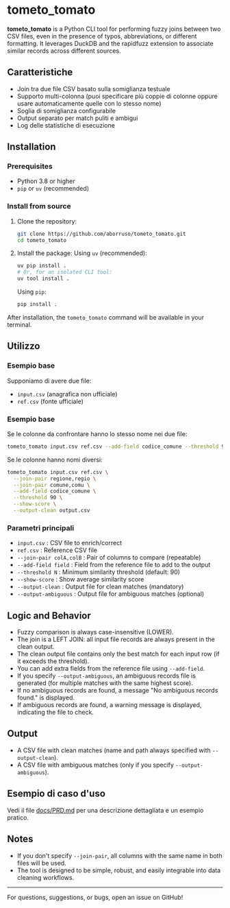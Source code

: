 # tometo_tomato

**tometo_tomato** is a Python CLI tool for performing fuzzy joins between two CSV files, even in the presence of typos, abbreviations, or different formatting. It leverages DuckDB and the rapidfuzz extension to associate similar records across different sources.

## Caratteristiche
- Join tra due file CSV basato sulla somiglianza testuale
- Supporto multi-colonna (puoi specificare più coppie di colonne oppure usare automaticamente quelle con lo stesso nome)
- Soglia di somiglianza configurabile
- Output separato per match puliti e ambigui
- Log delle statistiche di esecuzione

## Installation

### Prerequisites
- Python 3.8 or higher
- `pip` or `uv` (recommended)

### Install from source
1. Clone the repository:
   ```bash
   git clone https://github.com/aborruso/tometo_tomato.git
   cd tometo_tomato
   ```
2. Install the package:
   Using `uv` (recommended):
   ```bash
   uv pip install .
   # Or, for an isolated CLI tool:
   uv tool install .
   ```
   Using `pip`:
   ```bash
   pip install .
   ```

After installation, the `tometo_tomato` command will be available in your terminal.

## Utilizzo

### Esempio base
Supponiamo di avere due file:
- `input.csv` (anagrafica non ufficiale)
- `ref.csv` (fonte ufficiale)


### Esempio base
Se le colonne da confrontare hanno lo stesso nome nei due file:

```bash
tometo_tomato input.csv ref.csv --add-field codice_comune --threshold 90 --show-score --output-clean output.csv
```

Se le colonne hanno nomi diversi:

```bash
tometo_tomato input.csv ref.csv \
  --join-pair regione,regio \
  --join-pair comune,comu \
  --add-field codice_comune \
  --threshold 90 \
  --show-score \
  --output-clean output.csv
```

### Parametri principali
- `input.csv` : CSV file to enrich/correct
- `ref.csv`   : Reference CSV file
- `--join-pair colA,colB` : Pair of columns to compare (repeatable)
- `--add-field field`     : Field from the reference file to add to the output
- `--threshold N`         : Minimum similarity threshold (default: 90)
- `--show-score`          : Show average similarity score
- `--output-clean`        : Output file for clean matches (mandatory)
- `--output-ambiguous`    : Output file for ambiguous matches (optional)

## Logic and Behavior
- Fuzzy comparison is always case-insensitive (LOWER).
- The join is a LEFT JOIN: all input file records are always present in the clean output.
- The clean output file contains only the best match for each input row (if it exceeds the threshold).
- You can add extra fields from the reference file using `--add-field`.
- If you specify `--output-ambiguous`, an ambiguous records file is generated (for multiple matches with the same highest score).
- If no ambiguous records are found, a message "No ambiguous records found." is displayed.
- If ambiguous records are found, a warning message is displayed, indicating the file to check.

## Output
- A CSV file with clean matches (name and path always specified with `--output-clean`).
- A CSV file with ambiguous matches (only if you specify `--output-ambiguous`).

## Esempio di caso d'uso
Vedi il file [docs/PRD.md](docs/PRD.md) per una descrizione dettagliata e un esempio pratico.

## Notes
- If you don't specify `--join-pair`, all columns with the same name in both files will be used.
- The tool is designed to be simple, robust, and easily integrable into data cleaning workflows.

---

For questions, suggestions, or bugs, open an issue on GitHub!
